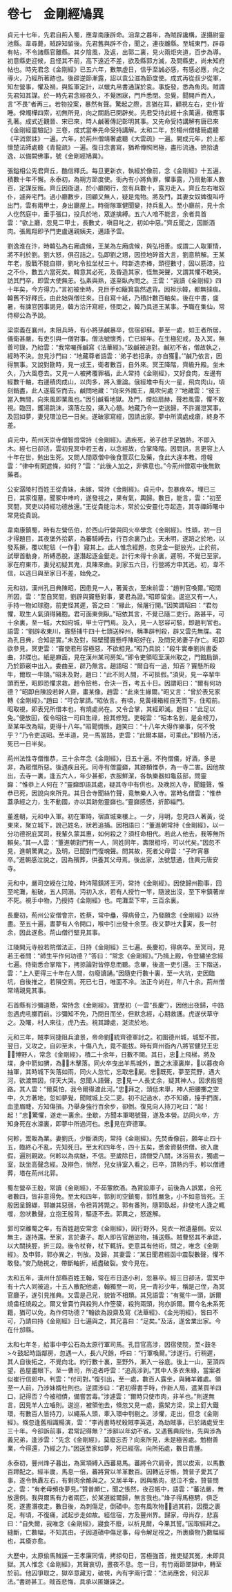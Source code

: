 # 卷七　金剛經鳩異

貞元十七年，先君自荊入蜀，應韋南康辟命。洎韋之暮年，為賊辟讒構，遂攝尉靈池縣。韋尋薨，賊辟知留後。先君舊與辟不合，聞之，連夜離縣。至城東門，辟尋有帖，不令諸縣官離縣。其夕陰風，及返，出郭二裏，見火兩炬夾道，百步為導。初意縣吏迎候，且怪其不前，高下遠近不差，欲及縣郭方滅，及問縣吏，尚未知府帖也。時先君念《金剛經》已五六年，數無虛日，信乎至誠必感，有感必應，向之導火，乃經所著跡也。後辟逆節漸露，詔以袁公滋為節度使。成式再從叔少從軍，知左營事，懼及禍，與監軍定計，以蠟丸帛書通謀於袁。事旋發，悉為魚肉。賊謂先君知其謀。於一時先君念經夜久，不覺困寐，門戶悉閉。忽覺，聞開戶而入，言“不畏”者再三。若物投案，暴然有聲。驚起之際，言猶在耳，顧視左右，吏仆皆睡。俾燭樺四索，初無所見，向之關扃已開辟矣。先君受持此經十余萬遍，徵應事孔著。成式近觀晉、宋已來，時人鹹著傳記彰明其事。又先命受持講解有唐已來《金剛經靈驗記》三卷，成式當奉先命受持講解。太和二年，於楊州僧棲簡處聽《平消禦註》一遍。六年，於荊州僧靖奢處聽《大雲疏》一遍。開成元年，於上都懷楚法師處聽《青龍疏》一遍。復日念書寫，猶希傳照罔極，盡形流通。摭拾遺逸，以備闕佛事，號《金剛經鳩異》。

張鎰相公先君齊丘，酷信釋氏。每旦更新衣，執經於像前，念《金剛經》十五遍，積數十年不懈。永泰初，為朔方節度使。衙內有小將負罪，懼事露，乃扇動軍人數百，定謀反叛。齊丘因衙退，於小廳閑行，忽有兵數十，露刃走入。齊丘左右唯奴仆，遽奔宅門。過小廳數步，回顧又無人，疑是鬼物。將及門，其妻女奴婢復叫呼出門，雲有兩甲士，身出廳屋上。時衙隊軍健聞變，持兵亂入。至小廳前，見十余人仡然庭中，垂手張口，投兵於地，眾遂擒縛。五六人喑不能言，余者具首雲：“欲上廳，忽見二甲士，長數丈，嗔目叱之，初如中惡。”齊丘聞之，因斷酒肉。張鳳翔即予門吏盧邁親姨夫，邁語予雲。

劉逸淮在汴，時韓弘為右廂虞候，王某為左廂虞候，與弘相善。或謂二人取軍情，將不利於劉。劉大怒，俱召詰之。弘即劉之甥，因控地碎首大言，劉意稍解。王某年老，股戰不能自辯，劉叱令拉坐杖三十。時新造赤棒，頭徑數寸，固以筋漆，拉之不仆，數五六當死矣。韓意其必死，及昏造其家，怪無哭聲，又謂其懼不敢哭。訪其門卒，即雲大使無恙。弘素與熟，遂至臥內問之。王雲：“我讀《金剛經》四十年矣，今方得力。”言初被坐時，見巨手如簸箕翕然遮背。因袒示韓，都無撻痕。韓舊不好釋氏，由此始與僧往來。日自寫十紙，乃積計數百軸矣。後在中書，盛暑，有諫官因事謁見，韓方洽汗寫經，怪問之，韓乃具道王某事。予職在集仙，常侍柳公為予說。

梁崇義在襄州，未阻兵時，有小將孫鹹暴卒，信宿卻蘇。夢至一處，如王者所居，儀衛甚嚴，有吏引與一僧對事。僧法號懷秀，亡已經年。在生極犯戒，及入冥，無善可錄，乃紿雲：“我常囑孫鹹寫《法華經》。”故鹹被追對。鹹初不省，僧故執之，經時不決。忽見沙門曰：“地藏尊者語雲：‘弟子若招承，亦自獲。’”鹹乃依言，因得無事。又說對勘時，見一戎王，衛者數百，自外來。冥王降階，齊級升殿。坐未久，乃大風卷去。又見一人被拷覆罪福，此人常持《金剛經》，又好食肉，左邊有經數千軸，右邊積肉成山，以肉多，將入重論。俄經堆中有火一星，飛向肉山，頃刻銷盡，此人遂履空而去。鹹問地藏：“向來外國王，風吹何處？”地藏雲：“彼王當入無間，向來風即業風也。”因引鹹看地獄。及門，煙焰扇赫，聲若風雷，懼不敢視。臨回，鑊湯跳沫，滴落左股，痛入心髓。地藏乃令一吏送歸，不許漏泄冥事。及回如夢，妻兒環泣已一日矣。遂破家寫經，因請出家。夢中所滴處成瘡，終身不差。

貞元中，荊州天崇寺僧智燈常持《金剛經》。遇疾死，弟子啟手足猶熱，不即入木。經七日卻活，雲初見冥中若王者，以念經故，合掌降階。因問訊，言更容上人十年在世，勉出生死。又問人間眾僧中後食薏苡仁及藥，食此大違本教。燈報雲：“律中有開遮條，如何？”雲：“此後人加之，非佛意也。”今荊州僧眾中後無飲藥者。

公安潺陵村百姓王從貴妹，未嫁，常持《金剛經》。貞元中，忽暴疾卒。埋已三日，其家復墓，聞冢中呻吟，遂發視之，果有氣，輿歸。數日，能言，雲：“初至冥間，冥吏以持經功德放還。”王從貴能治木，常於公安靈化寺起造，其寺禪師曙中常見從貴說。

韋南康鎮蜀，時有左營伍伯，於西山行營與同火卒學念《金剛經》。性頑，初一日才得題目，其夜堡外拾薪，為蕃騎縛去，行百余裏乃止。天未明，遂踣之於地，以發系撅，覆以駝毯（一作）寢其上。此人惟念經題，忽見金一鋌放光，止於前。試舉首動身，所縛悉脫，遂潛起逐金鋌走。計行未得十余裏，遲明，不覺已至家。家在府東市，妻兒初疑其鬼，具陳來由。到家五六日，行營將方申其逃。初，韋不信，以逃日與至家日不差，始免之。

元和初，漢州孔目典陳昭，因患見一人，著黃衣，至床前雲：“趙判官喚爾。”昭問所因，雲：“至自冥間，劉辟與竇懸對事，要君為證。”昭即留坐。逡巡又有一人，手持一物如球胞，前吏怪其遲，答之曰：“緣此，候屠行開。”因笑謂昭曰：“君勿懼，取生人氣須得豬胞。君可面東側臥。”昭依其言，不覺已隨二吏行。路甚平，可十余裏，至一城，大如府城，甲士守門焉。及入，見一人怒容可駭，即趙判官也。語雲：“劉辟收東川，竇懸捕牛四十七頭送梓州，稱準辟判殺，辟又雲先無牒。君為孔目典，合知是實。”未及對，隔壁聞竇懸呼陳昭好在，及問兄弟妻子存亡。昭即欲參見，冥吏雲：“竇使君形容極惡，不欲相見。”昭乃具說：“殺牛實奉劉尚書委曲，非牒也。紙是麻面，見在漢州某司房架。”即令吏領昭至漢州取之，門館扃鎖，乃於節竅中出入。委曲至，辟乃無言。趙語昭：“爾自有一過，知否？竇懸所殺牛，爾取一牛頭。”昭未及對，趙曰：“此不同人間，不可抵假。”須臾，見一卒挈牛頭而至，昭即恐懼求救。趙令撿格，合決一百，考五十日。因謂昭曰：“爾有何功德？”昭即自陳設若幹人齋，畫某像。趙雲：“此來生緣爾。”昭又言：“曾於表兄家轉《金剛經》。”趙曰：“可合掌請。”昭依言。有頃，見黃襆箱經自天而下，住昭前。昭取視，即表兄所借本也，有燒處尚在。又令合掌，其經即滅。趙曰：“此足以免。”便放回，復令昭往一司曰生祿，撿其修短。吏報雲：“昭本名釗，是金榜刀，至某年改為昭，更得十八年。”昭聞惆悵，趙笑曰：“十八年大得作樂事，何不悅乎？”乃令吏送昭。至半道，見一馬當路，吏雲：“此爾本屬，可乘此。”即騎乃活，死已一日半矣。

荊州法性寺僧惟恭，三十余年念《金剛經》，日五十遍。不拘僧儀，好酒，多是非，為眾僧所惡。後遇疾且死。同寺有僧靈巋，其跡類惟恭，為一寺二害。因他故出，去寺一裏，逢五六人，年少甚都，衣服鮮潔，各執樂器如龜茲部，問靈巋：“惟恭上人何在？”靈巋即語其處，疑其寺中有供也。及晚回入寺，聞鐘聲，惟恭已死，因說向來所見。其日合寺聞絲竹聲，竟無樂人入寺。當時名僧雲：“惟恭蓋承經之力，生不動國，亦以其跡勉靈巋也。”靈巋感悟，折節緇門。

董進朝，元和中入軍。初在軍時，宿直城東樓上。一夕，月明，忽見四人著黃，從東來，聚立城下，說己姓名，狀若追捕。因相語曰：“董進朝常持《金剛經》，以一分功德祝庇冥司，我輩久蒙其惠，如何殺之？須枉命相代。若此人他去，我等無所賴矣。”其—人雲：“董進朝對門有一人，同姓同年，壽限相埒，可以代矣。”因忽不見，進朝驚異之。及明，已聞對門復魂聲。問其故，死者父母雲：“子昨宵暴卒。”進朝感泣說之，因為殯葬，供養其父母焉。後出家，法號慧通，住興元唐安寺。

元和中，嚴司空綬在江陵，時涔陽鎮將王沔，常持《金剛經》。因使歸州勘事，回至咤灘，船破，五人同溺。沔初入水，若有人授竹一竿，隨波出沒，至下牢鎮著岸不死。視手中物，乃授持《金剛經》也。咤灘至下牢，三百余裏。

長慶初，荊州公安僧會宗，姓蔡，常中蠱，得病骨立，乃發願念《金剛經》以待盡。至五十遍，晝夢有人令開口，喉中引出發十余莖。夜又夢吐大寅，長一肘余，因此遂愈。荊山僧行堅見其事。

江陵開元寺般若院僧法正，日持《金剛經》三七遍。長慶初，得病卒。至冥司，見若王者問：“師生平作何功德？”答曰：“常念《金剛經》。”乃揖上殿，令登繡坐念經七遍。侍衛悉合掌階下，拷掠論對皆停息而聽。念畢，後遣一吏引還。王下階送，雲：“上人更得三十年在人間，勿廢讀誦。”因隨吏行數十裏，至一大坑，吏因臨坑，自後推之，若隕空焉。死已七日，唯面不冷。法正今尚在，年八十余。荊州僧常靖親見其事。

石首縣有沙彌道蔭，常持念《金剛經》。寶歷初（一雲“長慶”），因他出夜歸，中路忽遇虎吼擲而前。沙彌知不免，乃閉目而坐，但默念經，心期救護。虎遂伏草守之。及曙，村人來往，虎乃去。視其蹲處，涎流於地。

元和三年，賊李同捷阻兵滄景，帝命劉統齊德軍討之。初圍德州城，城堅不拔。翌日，又攻之，自卯至未，十傷八九，竟不能拔。時有齊州衙內八將官健兒王忠，博野人，常念《金剛經》，積二十余年，日數不闕。其日，忠上飛梯，將及堞，身中箭如猬，為木擊落。同火卒曳出羊馬城外，置之水濠裏岸，以暮夜命抽軍，其時城下矢落如雨，同火人忽忙，忘取忠屍。忠既死，夢至荒野，遇大河，欲渡無因，仰天大哭。忽聞人語聲，忠見一人長丈余，疑其神人，因求指營路。其人雲：“爾莫怕，我令爾得渡此河。”忠拜之，頭低未舉，神人把腰擲之空中，久方著地，忽如夢覺，聞賊城上交二更。初不記過水，亦不知瘡，擡手捫面，血塗眉睫，方知傷損。乃舉身強行百余步，卻倒。復見向人持刀叱曰：“起！起！”忠驚懼，遂走一裏余。坐歇，方聞本軍喝號聲，遂及本營。訪同火卒，方知身死在水濠裏，即夢中所過河也。忠見在齊德軍。

何軫，鬻販為業。妻劉氏，少斷酒肉，常持《金剛經》。先焚香像前，願年止四十五，臨終心不亂，先知死日。至太和四年冬，四十五矣，悉舍資裝供僧。欲入歲假，遍別親故。何軫以為病魅，不信。至歲除日，請僧受八關，沐浴易衣，獨處一室，趺坐高聲念經。及辯色，悄然，兒女排室入看之，已卒，頂熱灼手。軫以僧禮葬，塔在荊州北郭。

蜀左營卒王殷，常讀《金剛經》，不茹葷飲酒。為賞設庫子，前後為人誤累，合死者數四，皆非意得免。至太和四年，郭釗司空鎮蜀，郭性嚴急，小不如意皆死。王殷因呈錦纈，郭嫌其惡弱，令袒背將斃之。郭有番狗，隨郭臥起，非使宅人逢之輒噬，忽吠數聲，立抱王殷背，驅逐不去。郭異之，怒遂解。

郭司空離蜀之年，有百姓趙安常念《金剛經》，因行野外，見衣一袱遺墓側。安以無主，遂持還。至家，言於妻子。鄰人即告官趙盜物，捕送縣。賊曹怒其不承認，以大關挾脛，折三段。後令杖脊，杖下輒折。吏意其有他術，問之，唯念《金剛經》。及申郭，郭亦異之，判放。及歸，其妻雲：“某日聞君經函中震裂數聲，懼不敢發。”安乃馳視之，帶斷軸折，紙盡破裂。安今見在。

太和五年，漢州什邡縣百姓王翰，常在市日逐小利，忽暴卒。經三日卻活，雲冥中有十六人同被追，十五人散配他處，翰獨至一司，見一青衫少年，稱是己侄，為冥官廳子，遂引見推典。又雲是己兄，貌皆不相類。其兄語雲：“有冤牛一頭，訴爾燒畬枉燒殺之。爾又曾賣竹與殺狗人作箜篌，殺狗兩頭，狗亦訴爾。爾今名未系死籍，猶可以免，為作何功德？”翰欲為設齋及寫《法華經》、《金光明經》，皆曰不可，乃請曰持《金剛經》日七遍與之，其兄喜曰：“足矣。”及活，遂舍業出家。今在什邡縣。

太和七年冬，給事中李公石為太原行軍司馬。孔目官高涉，因宿使院，至<鼓冬>々鼓起時詣鄰房，忽遇一人，長六尺餘，呼曰：“行軍喚爾。”涉遂行。行稍遲，其人自後拓之，不覺向北。約行數十裏，至野外，漸入一谷底。後上一山，至頂四望，邑屋盡眼下。至一曹司，所追者呼雲：“追高涉到。”其中人多衣朱綠，當案者似崔行信郎中。判雲：“付司對。”復引出，至一處，數百人露坐，與豬羊雜處。領至一人前，乃涉妹婿杜則也。逆謂涉曰：“君初得書手時，作新人局，遣某買羊四口，記得否？今被相債，備嘗苦毒。”涉遽雲：“爾時只使市肉，非羊也。”則遂無言，因見羊人立嚙則。逡巡，被領他去，倏忽又見一處，露架方梁，梁上釘大鐵環，有數百人皆持刀，以繩系人頭，牽入環中刳剔之。涉懼，走出，但念《金剛經》。倏忽逢舊相識楊演，雲：“李尚書時杖殺賊李英道，為劫賊事，已於諸處受生三十年。今卻訴前事，君常記得無？”涉辭以年幼不省。又遇舊典段怡，先與涉為義兄弟，逢涉雲：“先念《金剛經》，莫廢忘否？向來所見，未是極苦處。勉樹善業，今得還，乃經之力。”因送至家如夢，死已經宿。向所拓處，數日青腫。

永泰初，豐州烽子暮出，為黨項縛入西蕃易馬。蕃將令穴肩骨，貫以皮索，以馬數百蹄配之。經半歲，馬息一倍，蕃將賞以羊革數百。因轉近牙帳，贊普子愛其了事，遂令執纛左右，有剩肉余酪與之。又居半年，因與酪肉，悲泣不食。贊普問之，雲：“有老母頻夜夢見。”贊普頗仁，聞之悵然，夜召帳中，語雲：“蕃法嚴，無放還例。我與爾馬有力者兩匹，於某道縱爾歸，無言我也。”烽子得馬極騁，俱乏死，遂晝潛夜走。數日後，為刺傷足，倒磧中。忽有風吹物過其前，因攬之裹足。有頃，不復痛，試起步走如故。經信宿，方及豐州界。歸家，母尚存，悲喜曰：“自失爾，我唯念《金剛經》，寢食不廢，以祈見爾，今果其誓。”因取經拜之。縫斷，亡數幅，不知其由。子因道磧中傷足事，母令解足視之，所裹瘡物乃數幅經也，其瘡亦愈。

大歷中，太原偷馬賊誣一王孝廉同情，拷掠旬日，苦極強首，推吏疑其冤，未即具獄。其人惟念《金剛經》，其聲哀切，晝夜不息。忽一日，有竹兩節墜獄中，轉至於前。他囚爭取之，獄卒意藏刃，破視，內有字兩行雲：“法尚應舍，何況非法。”書跡甚工。賊首悲悔，具承以匿嫌誣之。
